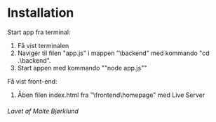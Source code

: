 # Installation

Start app fra terminal:

1.  Få vist terminalen
2.  Navigér til filen "app.js" i mappen "\backend" med kommando "cd .\backend\".
3.  Start appen med kommando ""node app.js""

Få vist front-end:

1.  Åben filen index.html fra "\frontend\homepage" med Live Server

###### Lavet af Malte Bjørklund
